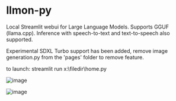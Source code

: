 # llmon-py

Local Streamlit webui for Large Language Models. Supports GGUF (llama.cpp). 
Inference with speech-to-text and text-to-speech also supported.

Experimental SDXL Turbo support has been added, remove image generation.py from the 'pages' folder to remove feature.

to launch: streamlit run x:\filedir\home.py 

![image](https://github.com/3eeps/llmon-py/assets/55860052/64576326-4397-4d2a-a4e0-0f25faaf34c5)

![image](https://github.com/3eeps/llmon-py/assets/55860052/2671f12d-eba2-48ad-a652-a422b38a6ae2)
